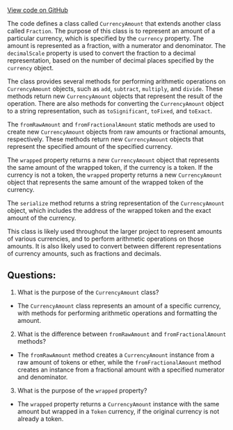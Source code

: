 [View code on GitHub](zoo-labs/zoo/blob/master/zdk/src/entities/CurrencyAmount.ts)

The code defines a class called `CurrencyAmount` that extends another class called `Fraction`. The purpose of this class is to represent an amount of a particular currency, which is specified by the `currency` property. The amount is represented as a fraction, with a numerator and denominator. The `decimalScale` property is used to convert the fraction to a decimal representation, based on the number of decimal places specified by the `currency` object.

The class provides several methods for performing arithmetic operations on `CurrencyAmount` objects, such as `add`, `subtract`, `multiply`, and `divide`. These methods return new `CurrencyAmount` objects that represent the result of the operation. There are also methods for converting the `CurrencyAmount` object to a string representation, such as `toSignificant`, `toFixed`, and `toExact`.

The `fromRawAmount` and `fromFractionalAmount` static methods are used to create new `CurrencyAmount` objects from raw amounts or fractional amounts, respectively. These methods return new `CurrencyAmount` objects that represent the specified amount of the specified currency.

The `wrapped` property returns a new `CurrencyAmount` object that represents the same amount of the wrapped token, if the currency is a token. If the currency is not a token, the `wrapped` property returns a new `CurrencyAmount` object that represents the same amount of the wrapped token of the currency.

The `serialize` method returns a string representation of the `CurrencyAmount` object, which includes the address of the wrapped token and the exact amount of the currency.

This class is likely used throughout the larger project to represent amounts of various currencies, and to perform arithmetic operations on those amounts. It is also likely used to convert between different representations of currency amounts, such as fractions and decimals.
## Questions: 
 1. What is the purpose of the `CurrencyAmount` class?
- The `CurrencyAmount` class represents an amount of a specific currency, with methods for performing arithmetic operations and formatting the amount.

2. What is the difference between `fromRawAmount` and `fromFractionalAmount` methods?
- The `fromRawAmount` method creates a `CurrencyAmount` instance from a raw amount of tokens or ether, while the `fromFractionalAmount` method creates an instance from a fractional amount with a specified numerator and denominator.

3. What is the purpose of the `wrapped` property?
- The `wrapped` property returns a `CurrencyAmount` instance with the same amount but wrapped in a `Token` currency, if the original currency is not already a token.